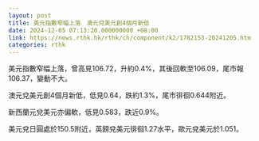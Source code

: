 ```yaml
---
layout: post
title: 美元指數窄幅上落　澳元兌美元創4個月新低
date: 2024-12-05 07:13:20.000000000 +08:00
link: https://news.rthk.hk/rthk/ch/component/k2/1782153-20241205.htm
categories: rthk
---
```


美元指數窄幅上落，曾高見106.72，升約0.4%，其後回軟至106.09，尾市報106.37，變動不大。

澳元兌美元創4個月新低，低見0.64，跌約1.3%，尾市徘徊0.644附近。

新西蘭元兌美元亦偏軟，低見0.583，跌近0.9%。

美元兌日圓處於150.5附近，英鎊兌美元徘徊1.27水平，歐元兌美元於1.051。
